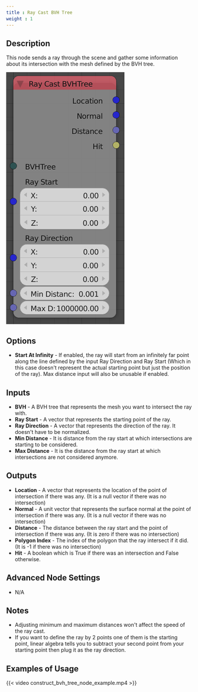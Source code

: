 ```yaml
---
title : Ray Cast BVH Tree
weight : 1
---
```


## Description

This node sends a ray through the scene and gather some information
about its intersection with the mesh defined by the BVH tree.

![image](ray_cast_bvh_tree_node.png)

## Options

  - **Start At Infinity** - If enabled, the ray will start from an
    infinitely far point along the line defined by the input Ray
    Direction and Ray Start (Which in this case doesn't represent the
    actual starting point but just the position of the ray). Max
    distance input will also be unusable if enabled.

## Inputs

  - **BVH** - A BVH tree that represents the mesh you want to intersect
    the ray with.
  - **Ray Start** - A vector that represents the starting point of the
    ray.
  - **Ray Direction** - A vector that represents the direction of the
    ray. It doesn't have to be normalized.
  - **Min Distance** - It is distance from the ray start at which
    intersections are starting to be considered.
  - **Max Distance** - It is the distance from the ray start at which
    intersections are not considered anymore.

## Outputs

  - **Location** - A vector that represents the location of the point of
    intersection if there was any. (It is a null vector if there was no
    intersection)
  - **Normal** - A unit vector that represents the surface normal at the
    point of intersection if there was any. (It is a null vector if
    there was no intersection)
  - **Distance** - The distance between the ray start and the point of
    intersection if there was any. (It is zero if there was no
    intersection)
  - **Polygon Index** - The index of the polygon that the ray intersect
    if it did. (It is -1 if there was no intersection)
  - **Hit** - A boolean which is True if there was an intersection and
    False otherwise.

## Advanced Node Settings

  - N/A

## Notes

  - Adjusting minimum and maximum distances won't affect the speed of
    the ray cast.
  - If you want to define the ray by 2 points one of them is the
    starting point, linear algebra tells you to subtract your second
    point from your starting point then plug it as the ray direction.

## Examples of Usage

{{< video construct_bvh_tree_node_example.mp4 >}}
